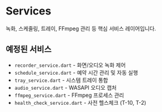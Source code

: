 # Services

녹화, 스케줄링, 트레이, FFmpeg 관리 등 핵심 서비스 레이어입니다.

## 예정된 서비스

- `recorder_service.dart` - 화면/오디오 녹화 제어
- `schedule_service.dart` - 예약 시간 관리 및 자동 실행
- `tray_service.dart` - 시스템 트레이 통합
- `audio_service.dart` - WASAPI 오디오 캡처
- `ffmpeg_service.dart` - FFmpeg 프로세스 관리
- `health_check_service.dart` - 사전 헬스체크 (T-10, T-2)
